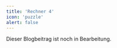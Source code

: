 ```yaml
---
title: 'Rechner 4'
icon: 'puzzle'
alert: false
---
```


Dieser Blogbeitrag ist noch in Bearbeitung.
